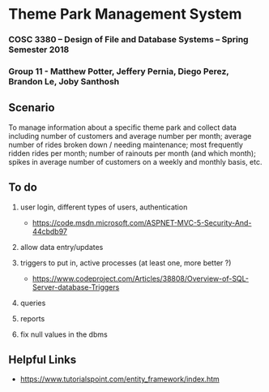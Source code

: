 # Theme Park Management System

### COSC 3380 – Design of File and Database Systems – Spring Semester 2018
### Group 11 - Matthew Potter, Jeffery Pernia, Diego Perez, Brandon Le, Joby Santhosh

Scenario
-----
To manage information about a specific theme park and collect data including number of customers and average number per month; average number of rides broken down / needing maintenance; most frequently ridden rides per month; number of rainouts per month (and which month); spikes in average number of customers on a weekly and monthly basis, etc.

To do
-----
1. user login, different types of users, authentication

    * https://code.msdn.microsoft.com/ASPNET-MVC-5-Security-And-44cbdb97
2. allow data entry/updates
3. triggers to put in, active processes (at least one, more better ?)

    * https://www.codeproject.com/Articles/38808/Overview-of-SQL-Server-database-Triggers
4. queries
5. reports
6. fix null values in the dbms

Helpful Links
-----
* https://www.tutorialspoint.com/entity_framework/index.htm
